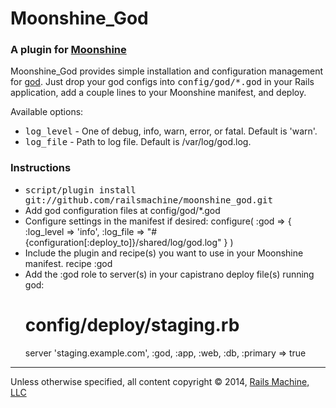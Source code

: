 # Moonshine_God

### A plugin for [Moonshine](http://github.com/railsmachine/moonshine)

Moonshine_God provides simple installation and configuration management
for [god](http://god.rubyforge.com). Just drop your god configs into
<tt>config/god/*.god</tt> in your Rails application, add a couple lines to your
Moonshine manifest, and deploy.

Available options:
* <tt>log_level</tt> - One of debug, info, warn, error, or fatal. Default is 'warn'.
* <tt>log_file</tt> - Path to log file. Default is /var/log/god.log.

### Instructions

* <tt>script/plugin install git://github.com/railsmachine/moonshine_god.git</tt>
* Add god configuration files at config/god/*.god
* Configure settings in the manifest if desired:
    configure(
      :god => {
        :log_level => 'info',
        :log_file => "#{configuration[:deploy_to]}/shared/log/god.log"
      }
    )
* Include the plugin and recipe(s) you want to use in your Moonshine manifest.
    recipe :god
* Add the :god role to server(s) in your capistrano deploy file(s) running god:
    # config/deploy/staging.rb
    server 'staging.example.com', :god, :app, :web, :db, :primary => true
    
***

Unless otherwise specified, all content copyright &copy; 2014, [Rails Machine, LLC](http://railsmachine.com)
